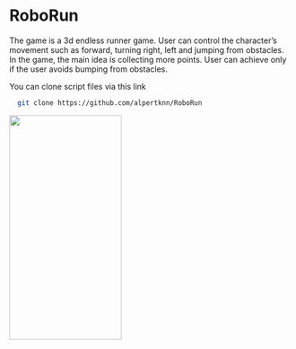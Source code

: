 # RoboRun

The game is a 3d endless runner game. User can control the character’s movement such as 
forward, turning right, left and jumping from obstacles. In the game, the main idea is 
collecting more points. User can achieve only if the user avoids bumping from obstacles. 


You can clone script files via this link

```bash
  git clone https://github.com/alpertknn/RoboRun
```

<img src="https://https://raw.githubusercontent.com/..." data-canonical-src="https://raw.githubusercontent.com/alpertknn/RoboRun/main/screenshots/2.PNG" width="200" height="400" />
